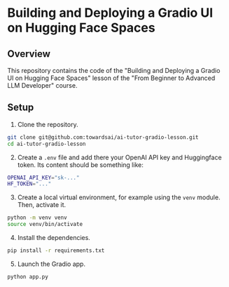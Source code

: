 # Building and Deploying a Gradio UI on Hugging Face Spaces

## Overview

This repository contains the code of the "Building and Deploying a Gradio UI on Hugging Face Spaces" lesson of the "From Beginner to Advanced LLM Developer" course.

## Setup

1. Clone the repository.

```bash
git clone git@github.com:towardsai/ai-tutor-gradio-lesson.git
cd ai-tutor-gradio-lesson
```

2. Create a `.env` file and add there your OpenAI API key and Huggingface token. Its content should be something like:

```bash
OPENAI_API_KEY="sk-..."
HF_TOKEN="..."
```

3. Create a local virtual environment, for example using the `venv` module. Then, activate it.

```bash
python -m venv venv
source venv/bin/activate
```

4. Install the dependencies.

```bash
pip install -r requirements.txt
```

5. Launch the Gradio app.

```bash
python app.py
```